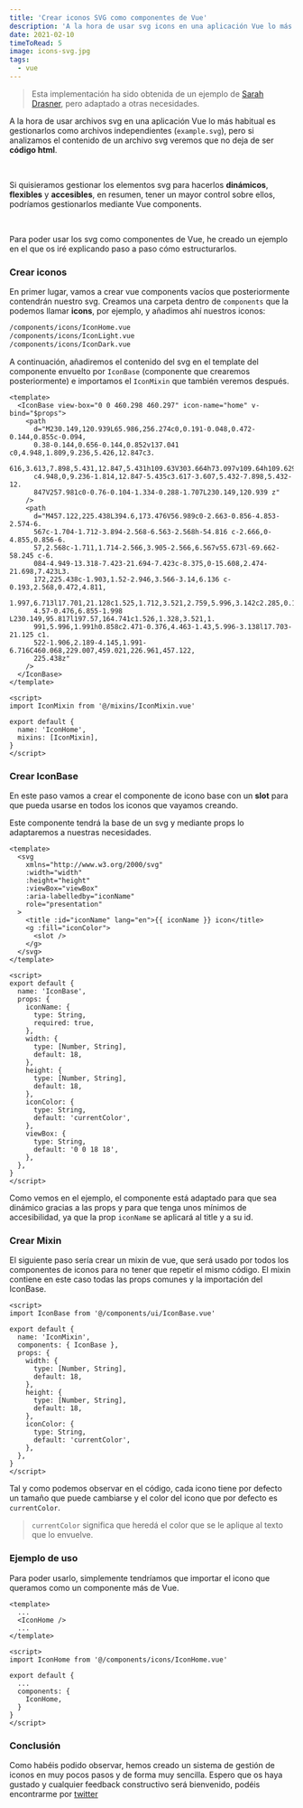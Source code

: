 ```yaml
---
title: 'Crear iconos SVG como componentes de Vue'
description: 'A la hora de usar svg icons en una aplicación Vue lo más habitual es gestionarlos como archivos independientes, pero si nos paramos a analizar el contenido de un archivo svg no deja de ser tags de html.'
date: 2021-02-10
timeToRead: 5
image: icons-svg.jpg
tags:
  - vue
---
```


> Esta implementación ha sido obtenida de un ejemplo de [Sarah Drasner](https://twitter.com/sarah_edo), pero adaptado a otras necesidades.

A la hora de usar archivos svg en una aplicación Vue lo más habitual es gestionarlos como archivos independientes (`example.svg`), pero si analizamos el contenido de un archivo svg veremos que no deja de ser **código html**.

<br>

Si quisieramos gestionar los elementos svg para hacerlos **dinámicos**, **flexibles** y **accesibles**, en resumen, tener un mayor control sobre ellos, podríamos gestionarlos mediante Vue components.

<br>

Para poder usar los svg como componentes de Vue, he creado un ejemplo en el que os iré explicando paso a paso cómo estructurarlos.

### Crear iconos

En primer lugar, vamos a crear vue components vacíos que posteriormente contendrán nuestro svg. Creamos una carpeta dentro de `components` que la podemos llamar **icons**, por ejemplo, y añadimos ahí nuestros iconos:

```markdown
/components/icons/IconHome.vue
/components/icons/IconLight.vue
/components/icons/IconDark.vue
```

A continuación, añadiremos el contenido del svg en el template del componente envuelto por `IconBase` (componente que crearemos posteriormente) e importamos el `IconMixin` que también veremos después.

```vue
<template>
  <IconBase view-box="0 0 460.298 460.297" icon-name="home" v-bind="$props">
    <path
      d="M230.149,120.939L65.986,256.274c0,0.191-0.048,0.472-0.144,0.855c-0.094,
      0.38-0.144,0.656-0.144,0.852v137.041 c0,4.948,1.809,9.236,5.426,12.847c3.
      616,3.613,7.898,5.431,12.847,5.431h109.63V303.664h73.097v109.64h109.629
      c4.948,0,9.236-1.814,12.847-5.435c3.617-3.607,5.432-7.898,5.432-12.
      847V257.981c0-0.76-0.104-1.334-0.288-1.707L230.149,120.939 z"
    />
    <path
      d="M457.122,225.438L394.6,173.476V56.989c0-2.663-0.856-4.853-2.574-6.
      567c-1.704-1.712-3.894-2.568-6.563-2.568h-54.816 c-2.666,0-4.855,0.856-6.
      57,2.568c-1.711,1.714-2.566,3.905-2.566,6.567v55.673l-69.662-58.245 c-6.
      084-4.949-13.318-7.423-21.694-7.423c-8.375,0-15.608,2.474-21.698,7.423L3.
      172,225.438c-1.903,1.52-2.946,3.566-3.14,6.136 c-0.193,2.568,0.472,4.811,
      1.997,6.713l17.701,21.128c1.525,1.712,3.521,2.759,5.996,3.142c2.285,0.192,
      4.57-0.476,6.855-1.998 L230.149,95.817l197.57,164.741c1.526,1.328,3.521,1.
      991,5.996,1.991h0.858c2.471-0.376,4.463-1.43,5.996-3.138l17.703-21.125 c1.
      522-1.906,2.189-4.145,1.991-6.716C460.068,229.007,459.021,226.961,457.122,
      225.438z"
    />
  </IconBase>
</template>

<script>
import IconMixin from '@/mixins/IconMixin.vue'

export default {
  name: 'IconHome',
  mixins: [IconMixin],
}
</script>
```

### Crear IconBase

En este paso vamos a crear el componente de icono base con un **slot** para que pueda usarse en todos los iconos que vayamos creando.

Este componente tendrá la base de un svg y mediante props lo adaptaremos a nuestras necesidades.

```vue
<template>
  <svg
    xmlns="http://www.w3.org/2000/svg"
    :width="width"
    :height="height"
    :viewBox="viewBox"
    :aria-labelledby="iconName"
    role="presentation"
  >
    <title :id="iconName" lang="en">{{ iconName }} icon</title>
    <g :fill="iconColor">
      <slot />
    </g>
  </svg>
</template>

<script>
export default {
  name: 'IconBase',
  props: {
    iconName: {
      type: String,
      required: true,
    },
    width: {
      type: [Number, String],
      default: 18,
    },
    height: {
      type: [Number, String],
      default: 18,
    },
    iconColor: {
      type: String,
      default: 'currentColor',
    },
    viewBox: {
      type: String,
      default: '0 0 18 18',
    },
  },
}
</script>
```

Como vemos en el ejemplo, el componente está adaptado para que sea dinámico gracias a las props y para que tenga unos mínimos de accesibilidad, ya que la prop `iconName` se aplicará al title y a su id.

### Crear Mixin

El siguiente paso sería crear un mixin de vue, que será usado por todos los componentes de iconos para no tener que repetir el mismo código. El mixin contiene en este caso todas las props comunes y la importación del IconBase.

```vue
<script>
import IconBase from '@/components/ui/IconBase.vue'

export default {
  name: 'IconMixin',
  components: { IconBase },
  props: {
    width: {
      type: [Number, String],
      default: 18,
    },
    height: {
      type: [Number, String],
      default: 18,
    },
    iconColor: {
      type: String,
      default: 'currentColor',
    },
  },
}
</script>
```

Tal y como podemos observar en el código, cada icono tiene por defecto un tamaño que puede cambiarse y el color del icono que por defecto es `currentColor`.

> `currentColor` significa que heredá el color que se le aplique al texto que lo envuelve.

### Ejemplo de uso

Para poder usarlo, simplemente tendríamos que importar el icono que queramos como un componente más de Vue.

```vue
<template>
  ...
  <IconHome />
  ...
</template>

<script>
import IconHome from '@/components/icons/IconHome.vue'

export default {
  ...
  components: {
    IconHome,
  }
}
</script>
```

### Conclusión

Como habéis podido observar, hemos creado un sistema de gestión de iconos en muy pocos pasos y de forma muy sencilla. Espero que os haya gustado y cualquier feedback constructivo será bienvenido, podéis encontrarme por [twitter](https://twitter.com/pablosirera)
